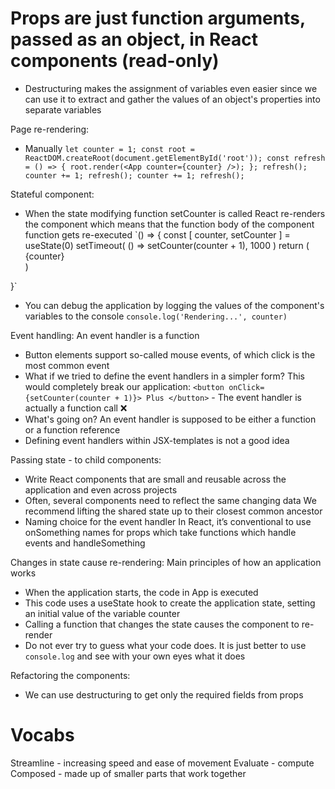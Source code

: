 # Props are just function arguments, passed as an object, in React components (read-only)
- Destructuring makes the assignment of variables even easier since we can use it to extract
  and gather the values of an object's properties into separate variables

Page re-rendering:
- Manually
`let counter = 1;
const root = ReactDOM.createRoot(document.getElementById('root'));
const refresh = () => {
  root.render(<App counter={counter} />);
};
refresh();
counter += 1;
refresh();
counter += 1;
refresh();`

Stateful component:
- When the state modifying function setCounter is called
  React re-renders the component which means that the function body of the component function gets re-executed
`() => {
  const [ counter, setCounter ] = useState(0)
  setTimeout(
    () => setCounter(counter + 1),
    1000
  )
  return (
    <div>{counter}</div>
  )
}`
- You can debug the application by logging the values of the component's variables to the console
`console.log('Rendering...', counter)`

Event handling: An event handler is a function
- Button elements support so-called mouse events, of which click is the most common event
- What if we tried to define the event handlers in a simpler form?
  This would completely break our application:
`<button onClick={setCounter(counter + 1)}> Plus </button>` - The event handler is actually a function call ❌
- What's going on? An event handler is supposed to be either a function or a function reference
- Defining event handlers within JSX-templates is not a good idea

Passing state - to child components:
- Write React components that are small and reusable across the application and even across projects
- Often, several components need to reflect the same changing data
  We recommend lifting the shared state up to their closest common ancestor
- Naming choice for the event handler 
  In React, it’s conventional to use onSomething names for props which take functions which handle events and handleSomething

Changes in state cause re-rendering:
Main principles of how an application works
- When the application starts, the code in App is executed
- This code uses a useState hook to create the application state, setting an initial value of the variable counter
- Calling a function that changes the state causes the component to re-render
- Do not ever try to guess what your code does. It is just better to use `console.log` and see with your own eyes what it does

Refactoring the components:
- We can use destructuring to get only the required fields from props

# Vocabs
Streamline - increasing speed and ease of movement
Evaluate - compute
Composed - made up of smaller parts that work together
